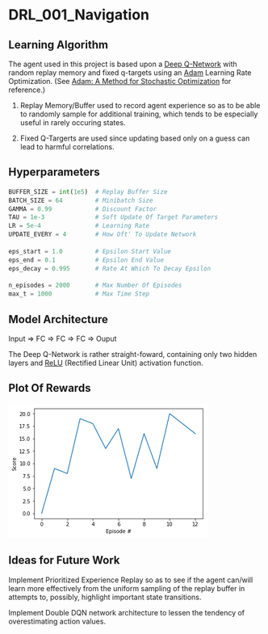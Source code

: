 # DRL_001_Navigation

## Learning Algorithm

The agent used in this project is based upon a [Deep Q-Network](https://en.wikipedia.org/wiki/Q-learning#Variants) with random replay memory and fixed q-targets using an [Adam](https://en.wikipedia.org/wiki/Stochastic_gradient_descent#Adam) Learning Rate Optimization. 
(See [Adam: A Method for Stochastic Optimization](https://arxiv.org/pdf/1412.6980.pdf) for reference.)

  1.  Replay Memory/Buffer used to record agent experience so as to be able to randomly sample for additional training, which tends to be especially useful in rarely occuring states.

  2.  Fixed Q-Targerts are used since updating based only on a guess can lead to harmful correlations.


## Hyperparameters
```python
BUFFER_SIZE = int(1e5)  # Replay Buffer Size
BATCH_SIZE = 64         # Minibatch Size
GAMMA = 0.99            # Discount Factor
TAU = 1e-3              # Soft Update Of Target Parameters
LR = 5e-4               # Learning Rate
UPDATE_EVERY = 4        # How Oft' To Update Network

eps_start = 1.0         # Epsilon Start Value
eps_end = 0.1           # Epsilon End Value
eps_decay = 0.995       # Rate At Which To Decay Epsilon

n_episodes = 2000       # Max Number Of Episodes
max_t = 1000            # Max Time Step
```

## Model Architecture

Input => FC => FC => FC => Ouput

The Deep Q-Network is rather straight-foward, containing only two hidden layers and [ReLU](https://en.wikipedia.org/wiki/Rectifier_(neural_networks)) (Rectified Linear Unit) activation function.


## Plot Of Rewards

![Rewards](/images/scores.png)


## Ideas for Future Work

Implement Prioritized Experience Replay so as to see if the agent can/will learn more effectively from the uniform sampling of the replay buffer in attempts to, possibly, highlight important state transitions.

Implement Double DQN network architecture to lessen the tendency of overestimating action values.
